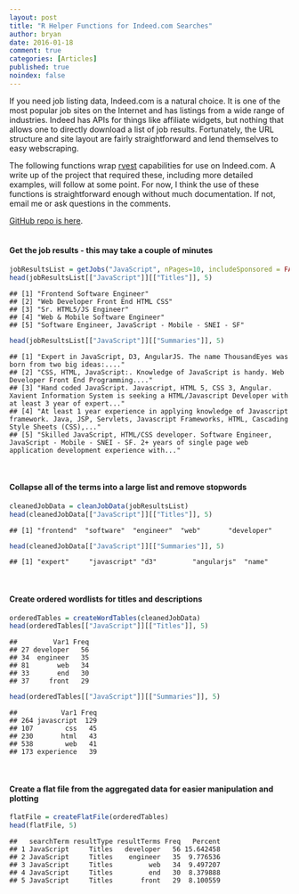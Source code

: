 ```yaml
---
layout: post
title: "R Helper Functions for Indeed.com Searches"
author: bryan
date: 2016-01-18
comment: true
categories: [Articles]
published: true
noindex: false
---
```


If you need job listing data, Indeed.com is a natural choice. It is one of the most popular job sites on the Internet and has listings from a wide range of industries. Indeed has APIs for things like affiliate widgets, but nothing that allows one to directly download a list of job results. Fortunately, the URL structure and site layout are fairly straightforward and lend themselves to easy webscraping.

The following functions wrap [rvest](https://cran.r-project.org/web/packages/rvest/index.html) capabilities for use on Indeed.com. A write up of the project that required these, including more detailed examples, will follow at some point. For now, I think the use of these functions is straightforward enough without much documentation. If not, email me or ask questions in the comments.

[GitHub repo is here](https://github.com/bryancshepherd/IndeedJobSearchFunctions.git). <br> <br>

#### Get the job results - this may take a couple of minutes

``` r
jobResultsList = getJobs("JavaScript", nPages=10, includeSponsored = FALSE, showProgress = FALSE)
head(jobResultsList[["JavaScript"]][["Titles"]], 5)
```

    ## [1] "Frontend Software Engineer"                        
    ## [2] "Web Developer Front End HTML CSS"                  
    ## [3] "Sr. HTML5/JS Engineer"                             
    ## [4] "Web & Mobile Software Engineer"                    
    ## [5] "Software Engineer, JavaScript - Mobile - SNEI - SF"

``` r
head(jobResultsList[["JavaScript"]][["Summaries"]], 5)
```

    ## [1] "Expert in JavaScript, D3, AngularJS. The name ThousandEyes was born from two big ideas:...."                                                                       
    ## [2] "CSS, HTML, JavaScript:. Knowledge of JavaScript is handy. Web Developer Front End Programming...."                                                                 
    ## [3] "Hand coded JavaScript. Javascript, HTML 5, CSS 3, Angular. Xavient Information System is seeking a HTML/Javascript Developer with at least 3 year of expert..."    
    ## [4] "At least 1 year experience in applying knowledge of Javascript framework. Java, JSP, Servlets, Javascript Frameworks, HTML, Cascading Style Sheets (CSS),..."      
    ## [5] "Skilled JavaScript, HTML/CSS developer. Software Engineer, JavaScript - Mobile - SNEI - SF. 2+ years of single page web application development experience with..."

<br>

#### Collapse all of the terms into a large list and remove stopwords

``` r
cleanedJobData = cleanJobData(jobResultsList)
head(cleanedJobData[["JavaScript"]][["Titles"]], 5)
```

    ## [1] "frontend"  "software"  "engineer"  "web"       "developer"

``` r
head(cleanedJobData[["JavaScript"]][["Summaries"]], 5)
```

    ## [1] "expert"     "javascript" "d3"         "angularjs"  "name"

<br>

#### Create ordered wordlists for titles and descriptions

``` r
orderedTables = createWordTables(cleanedJobData)
head(orderedTables[["JavaScript"]][["Titles"]], 5)
```

    ##         Var1 Freq
    ## 27 developer   56
    ## 34  engineer   35
    ## 81       web   34
    ## 33       end   30
    ## 37     front   29

``` r
head(orderedTables[["JavaScript"]][["Summaries"]], 5)
```

    ##           Var1 Freq
    ## 264 javascript  129
    ## 107        css   45
    ## 230       html   43
    ## 538        web   41
    ## 173 experience   39

<br>

#### Create a flat file from the aggregated data for easier manipulation and plotting

``` r
flatFile = createFlatFile(orderedTables)
head(flatFile, 5)
```

    ##   searchTerm resultType resultTerms Freq   Percent
    ## 1 JavaScript     Titles   developer   56 15.642458
    ## 2 JavaScript     Titles    engineer   35  9.776536
    ## 3 JavaScript     Titles         web   34  9.497207
    ## 4 JavaScript     Titles         end   30  8.379888
    ## 5 JavaScript     Titles       front   29  8.100559
